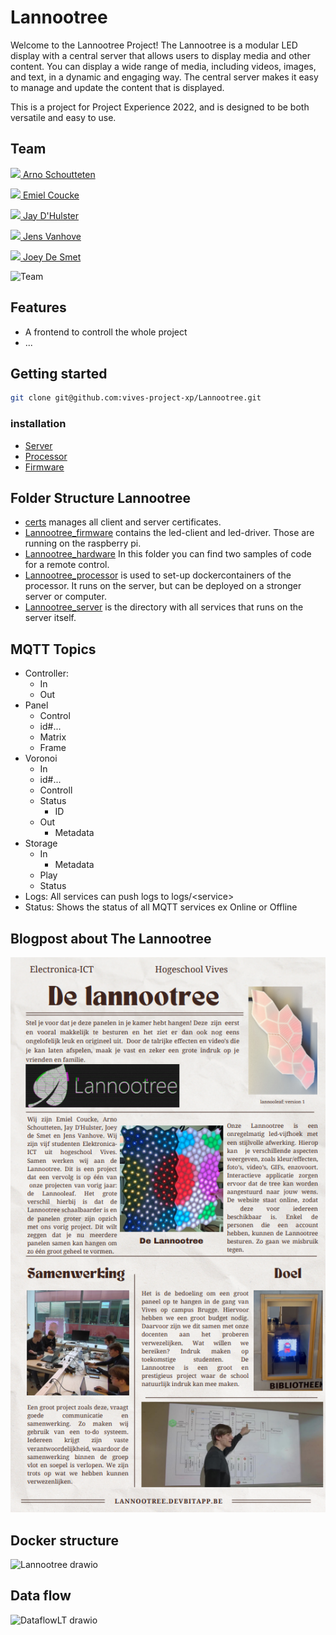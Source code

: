# Lannootree

Welcome to the Lannootree Project! The Lannootree is a modular LED display with a central server that allows users to display media and other content. You can display a wide range of media, including videos, images, and text, in a dynamic and engaging way. The central server makes it easy to manage and update the content that is displayed.

This is a project for Project Experience 2022, and is designed to be both versatile and easy to use.

## Team

[<img src="https://github.com/madness007.png" width="25"> Arno Schoutteten](https://github.com/madness007)

[<img src="https://github.com/EmielCoucke.png" width="25"> Emiel Coucke](https://github.com/EmielCoucke)

[<img src="https://github.com/JayDHulster.png" width="25"> Jay D'Hulster](https://github.com/JayDHulster)

[<img src="https://github.com/JensVA.png" width="25"> Jens Vanhove](https://github.com/JensVA)

[<img src="https://github.com/JoeyDeSmet.png" width="25"> Joey De Smet](https://github.com/JoeyDeSmet)

![Team](img/groupphoto.JPG)

## Features

- A frontend to controll the whole project
- ...

## Getting started

```bash
git clone git@github.com:vives-project-xp/Lannootree.git
```

### installation

- [Server](Lannootree_server/README.md)
- [Processor](Lannootree_processor/README.md)
- [Firmware](Lannootree_firmware/README.md)

## Folder Structure Lannootree

- [certs](certs/README.md) manages all client and server certificates.
- [Lannootree_firmware](Lannootree_firmware/README.md) contains the led-client and led-driver. Those are running on the raspberry pi.
- [Lannootree_hardware](Lannootree_hardware/README.md) In this folder you can find two samples of code for a remote control.
- [Lannootree_processor](Lannootree_processor/README.md) is used to set-up dockercontainers of the processor. It runs on the server, but can be deployed on a stronger server or computer.
- [Lannootree_server](Lannootree_server/README.md) is the directory with all services that runs on the server itself.

## MQTT Topics

* Controller:
  - In
  - Out
* Panel
  - Control
  - id#...
  - Matrix
  - Frame
* Voronoi
  - In
  - id#...
  - Controll
  - Status
    - ID
  - Out
    - Metadata
* Storage
  - In
    - Metadata
  - Play
  - Status
* Logs: All services can push logs to logs/\<service>
* Status: Shows the status of all MQTT services ex Online or Offline

## Blogpost about The Lannootree

![Blogpost](img/Blogpost.png)

## Docker structure

![Lannootree drawio](https://user-images.githubusercontent.com/71697142/201103114-a8b4d791-ab4f-4459-9a90-6e0a4993ae48.png)

## Data flow

![DataflowLT drawio](https://user-images.githubusercontent.com/71697142/205050305-787bca8d-d48e-46d5-b0a1-096201860b0a.png)
